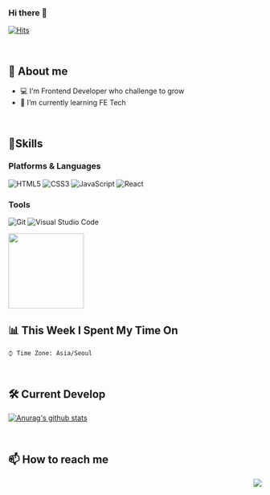### Hi there 👋

<!--조회수-->

[![Hits](https://hits.seeyoufarm.com/api/count/incr/badge.svg?url=https%3A%2F%2Fgithub.com%2Fjinhuikim&count_bg=%23DA69AC&title_bg=%23000000&icon=&icon_color=%23E7E7E7&title=hits&edge_flat=false)](https://hits.seeyoufarm.com)

<!--
**JinhuiKim/jinhuikim** is a ✨ _special_ ✨ repository because its `README.md` (this file) appears on your GitHub profile.

Here are some ideas to get you started:

- 🔭 I’m currently working on ...
- 🌱 I’m currently learning ...
- 👯 I’m looking to collaborate on ...
- 🤔 I’m looking for help with ...
- 💬 Ask me about ...
- 📫 How to reach me: ...
- 😄 Pronouns: ...
- ⚡ Fun fact: ...
https://github.com/alexandresanlim/Badges4-README.md-Profile
-->

<br/>

## 💬 About me

- 💻 I’m Frontend Developer who challenge to grow
- 🌱 I’m currently learning FE Tech

<!--백준티어-->
<!--
#### 🎖️ Baekjoon Online Judge Tier

[![Solved.ac Profile](http://mazassumnida.wtf/api/v2/generate_badge?boj=kimjinhui)](https://solved.ac/kimjinhui/)
 -->
<br />

## 💪Skills

### Platforms & Languages

<!--자바스크립트 배지-->

![HTML5](https://img.shields.io/badge/HTML5-E34F26.svg?&style=for-the-badge&logo=HTML5&logoColor=white)
![CSS3](https://img.shields.io/badge/CSS3-1572B6.svg?&style=for-the-badge&logo=CSS3&logoColor=white)
![JavaScript](https://img.shields.io/badge/JavaScript-F7DF1E.svg?&style=for-the-badge&logo=JavaScript&logoColor=white)
![React](https://img.shields.io/badge/React-61DAFB.svg?&style=for-the-badge&logo=React&logoColor=white)

### Tools

<!--비쥬얼스튜디오-->

![Git](https://img.shields.io/badge/Git-F05032.svg?&style=for-the-badge&logo=Git&logoColor=white)
![Visual Studio Code](https://img.shields.io/badge/Visual%20Studio%20Code-007ACC.svg?&style=for-the-badge&logo=Visual%20Studio%20Code&logoColor=white)

<!--언어사용량-->
<img height="150em" src="https://github-readme-stats.vercel.app/api/top-langs/?username=jinhuikim&hide=java&layout=compact&theme=onedark">

<br />

## 📊 **This Week I Spent My Time On**

```text
⌚︎ Time Zone: Asia/Seoul
```

<br/>

## 🛠️ Current Develop

[![Anurag's github stats](https://github-readme-stats.vercel.app/api?username=jinhuikim&show_icons=true&theme=radical)](https://github.com/anuraghazra/github-readme-stats)

<br/>

## 📫 How to reach me

<p align="right">
  <!-- <a href="https://velog.io/@jinhuikim"><img src="https://img.shields.io/badge/Tech%20blog-11B48A?style=flat-square&logo=Vimeo&logoColor=white&link=https://velog.io/@jinhuikim"/></a>&nbsp -->
  <a href="mailto:public.jinhui.kim@gmail.com"><img src="https://img.shields.io/badge/Gmail-d14836?style=flat-square&logo=Gmail&logoColor=white&link=viliketh1s98@naver.com"/></a>
</p>
